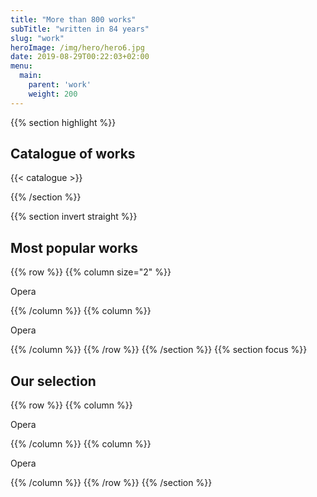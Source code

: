 ```yaml
---
title: "More than 800 works"
subTitle: "written in 84 years"
slug: "work"
heroImage: /img/hero/hero6.jpg
date: 2019-08-29T00:22:03+02:00
menu:
  main:
    parent: 'work'
    weight: 200
---
```


{{% section highlight %}}
## Catalogue of works

{{< catalogue >}}

{{% /section %}}

{{% section invert straight %}}
## Most popular works
{{% row %}}
{{% column size="2" %}}

<span class="tag">Opera</span>

{{% /column %}}
{{% column %}}

<span class="tag">Opera</span>

{{% /column %}}
{{% /row %}}
{{% /section %}}
{{% section focus %}}
## Our selection
{{% row %}}
{{% column %}}

<span class="tag">Opera</span>

{{% /column %}}
{{% column %}}

<span class="tag">Opera</span>

{{% /column %}}
{{% /row %}}
{{% /section %}}
